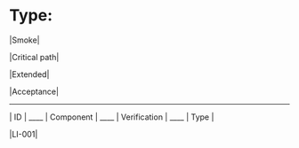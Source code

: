 # Type:	

|Smoke| 

|Critical path| 

|Extended| 

|Acceptance| 

------------

|  ID  | ____ |	Component | ____ | Verification | ____ | Type |

|LI-001| 
